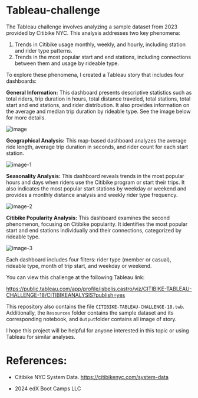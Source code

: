 # Tableau-challenge

The Tableau challenge involves analyzing a sample dataset from 2023 provided by Citibike NYC. This analysis addresses two key phenomena:
1. Trends in Citibike usage monthly, weekly, and hourly, including station and rider type patterns.
2. Trends in the most popular start and end stations, including connections between them and usage by rideable type.

To explore these phenomena, I created a Tableau story that includes four dashboards:

**General Information:** This dashboard presents descriptive statistics such as total riders, trip duration in hours, total distance traveled, total stations, total start and end stations, and rider distribution. It also provides information on the average and median trip duration by rideable type. See the image below for more details.

![image](https://github.com/user-attachments/assets/ef3ef389-1146-4345-b116-8e227643e6f7)


**Geographical Analysis:** This map-based dashboard analyzes the average ride length, average trip duration in seconds, and rider count for each start station.

![image-1](https://github.com/user-attachments/assets/1ca6ba60-c3a7-4f96-9967-33396617b38a)


**Seasonality Analysis:** This dashboard reveals trends in the most popular hours and days when riders use the Citibike program or start their trips. It also indicates the most popular start stations by weekday or weekend and provides a monthly distance analysis and weekly rider type frequency.

![image-2](https://github.com/user-attachments/assets/e255d374-d739-4a1d-8746-54157072c609)



**Citibike Popularity Analysis:** This dashboard examines the second phenomenon, focusing on Citibike popularity. It identifies the most popular start and end stations individually and their connections, categorized by rideable type.

![image-3](https://github.com/user-attachments/assets/732f0274-37d4-4f37-a6e2-25638511533c)



Each dashboard includes four filters: rider type (member or casual), rideable type, month of trip start, and weekday or weekend.

You can view this challenge at the following Tableau link:


https://public.tableau.com/app/profile/isbelis.castro/viz/CITIBIKE-TABLEAU-CHALLENGE-18/CITIBIKEANALYSIS?publish=yes


This repository also contains the file `CITIBIKE-TABLEAU-CHALLENGE-18.twb`. Additionally, the `Resources` folder contains the sample dataset and its corresponding notebook, and `Output`folder contains all image of story. 

I hope this project will be helpful for anyone interested in this topic or using Tableau for similar analyses.

# References: 

 - Citibike NYC System Data. https://citibikenyc.com/system-data
   
 -  2024 edX Boot Camps LLC
